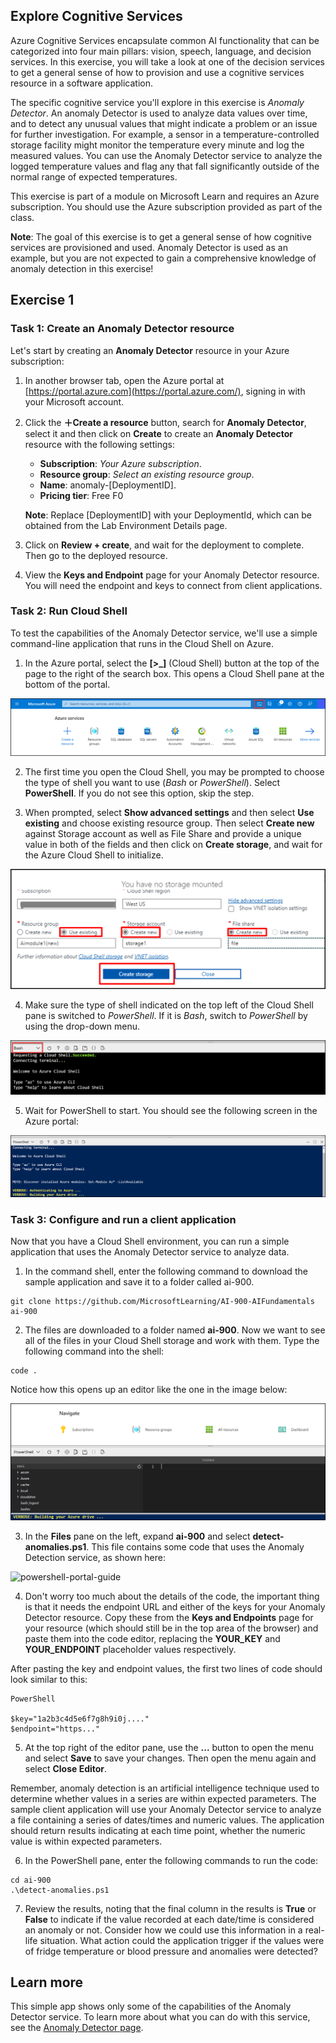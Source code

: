 ## Explore Cognitive Services

Azure Cognitive Services encapsulate common AI functionality that can be categorized into four main pillars: vision, speech, language, and decision services. In this exercise, you will take a look at one of the decision services to get a general sense of how to provision and use a cognitive services resource in a software application.

The specific cognitive service you'll explore in this exercise is *Anomaly Detector*. An anomaly Detector is used to analyze data values over time, and to detect any unusual values that might indicate a problem or an issue for further investigation. For example, a sensor in a temperature-controlled storage facility might monitor the temperature every minute and log the measured values. You can use the Anomaly Detector service to analyze the logged temperature values and flag any that fall significantly outside of the normal range of expected temperatures.

This exercise is part of a module on Microsoft Learn and requires an Azure subscription. You should use the Azure subscription provided as part of the class.

   **Note**: The goal of this exercise is to get a general sense of how cognitive services are provisioned and used. Anomaly Detector is used as an example, but you are not expected to gain a comprehensive knowledge of anomaly detection in this exercise!

## Exercise 1

### Task 1: Create an Anomaly Detector resource

Let's start by creating an  **Anomaly Detector**  resource in your Azure subscription:

1. In another browser tab, open the Azure portal at  [https://portal.azure.com](https://portal.azure.com/), signing in with your Microsoft account.
    
2.  Click the  **＋Create a resource**  button, search for **Anomaly Detector**, select it and then click on **Create** to create an  **Anomaly Detector**  resource with the following settings:
    
    -   **Subscription**:  _Your Azure subscription_.
    -   **Resource group**:  _Select an existing resource group_.
    -   **Name**:  anomaly-[DeploymentID].
    -   **Pricing tier**: Free F0

    **Note**:  Replace [DeploymentID] with your DeploymentId, which can be obtained from the Lab Environment Details page.

3.  Click on **Review + create**, and wait for the deployment to complete. Then go to the deployed resource.
    
4.  View the  **Keys and Endpoint**  page for your Anomaly Detector resource. You will need the endpoint and keys to connect from client applications.    
  
### Task 2: Run Cloud Shell

To test the capabilities of the Anomaly Detector service, we'll use a simple command-line application that runs in the Cloud Shell on Azure.

1. In the Azure portal, select the **[>_]** (Cloud Shell) button at the top of the page to the right of the search box. This opens a Cloud Shell pane at the bottom of the portal.

![powershell-portal-guide](../media/powershell-portal-guide-1.png)

2. The first time you open the Cloud Shell, you may be prompted to choose the type of shell you want to use (_Bash_  or  _PowerShell_). Select  **PowerShell**. If you do not see this option, skip the step.

3. When prompted, select **Show advanced settings** and then select **Use existing** and choose existing resource group. Then select **Create new** against Storage account as well as File Share and provide a unique value in both of the fields and then click on **Create storage**, and wait for the Azure Cloud Shell to initialize.

![powershell-portal-guide](../media/Ai-900p1.png)

4. Make sure the type of shell indicated on the top left of the Cloud Shell pane is switched to  _PowerShell_. If it is  _Bash_, switch to  _PowerShell_  by using the drop-down menu.

![powershell-portal-guide](../media/powershell-portal-guide-3.png)

5. Wait for PowerShell to start. You should see the following screen in the Azure portal:

![powershell-portal-guide](../media/powershell-prompt.png)

### Task 3: Configure and run a client application

Now that you have a Cloud Shell environment, you can run a simple application that uses the Anomaly Detector service to analyze data.

1. In the command shell, enter the following command to download the sample application and save it to a folder called ai-900.


```
git clone https://github.com/MicrosoftLearning/AI-900-AIFundamentals ai-900
```

2. The files are downloaded to a folder named **ai-900**. Now we want to see all of the files in your Cloud Shell storage and work with them. Type the following command into the shell:

```
code .
```

Notice how this opens up an editor like the one in the image below:

![powershell-portal-guide](../media/powershell-portal-guide-4.png)

3. In the  **Files**  pane on the left, expand  **ai-900**  and select  **detect-anomalies.ps1**. This file contains some code that uses the Anomaly Detection service, as shown here:

![powershell-portal-guide](../media/analyze-image-code.png)

4. Don't worry too much about the details of the code, the important thing is that it needs the endpoint URL and either of the keys for your Anomaly Detector resource. Copy these from the  **Keys and Endpoints**  page for your resource (which should still be in the top area of the browser) and paste them into the code editor, replacing the  **YOUR_KEY**  and  **YOUR_ENDPOINT**  placeholder values respectively.

After pasting the key and endpoint values, the first two lines of code should look similar to this:

```
PowerShell

$key="1a2b3c4d5e6f7g8h9i0j...."    
$endpoint="https..."
```

5. At the top right of the editor pane, use the  **...**  button to open the menu and select  **Save**  to save your changes. Then open the menu again and select  **Close Editor**.

Remember, anomaly detection is an artificial intelligence technique used to determine whether values in a series are within expected parameters. The sample client application will use your Anomaly Detector service to analyze a file containing a series of dates/times and numeric values. The application should return results indicating at each time point, whether the numeric value is within expected parameters.

6. In the PowerShell pane, enter the following commands to run the code:

```
cd ai-900
.\detect-anomalies.ps1
```

7. Review the results, noting that the final column in the results is  **True**  or  **False**  to indicate if the value recorded at each date/time is considered an anomaly or not. Consider how we could use this information in a real-life situation. What action could the application trigger if the values were of fridge temperature or blood pressure and anomalies were detected?

## Learn more
This simple app shows only some of the capabilities of the Anomaly Detector service. To learn more about what you can do with this service, see the  [Anomaly Detector page](https://azure.microsoft.com/services/cognitive-services/anomaly-detector/).
